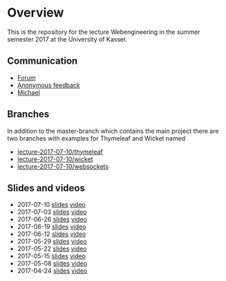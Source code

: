 # Overview

This is the repository for the lecture Webengineering in the summer semester 2017 at the University of Kassel.

## Communication

* [Forum](https://github.com/micromata/webengineering-2017/issues)
* [Anonymous feedback](https://lecture-feedback.herokuapp.com)
* [Michael](mailto:mlesniak@micromata.de)

## Branches

In addition to the master-branch which contains the main project there are two branches with examples for Thymeleaf 
and Wicket named 

* [lecture-2017-07-10/thymeleaf](https://github.com/micromata/webengineering-2017/tree/lecture-2017-07-10/thymeleaf) 
* [lecture-2017-07-10/wicket](https://github.com/micromata/webengineering-2017/tree/lecture-2017-07-10/wicket)
* [lecture-2017-07-10/websockets](https://github.com/micromata/webengineering-2017/tree/lecture-2017-07-10/websockets)

## Slides and videos

* 2017-07-10 [slides](https://github.com/micromata/webengineering-2017/blob/master/slides/2017-07-10-webengineering.pdf) [video](https://youtu.be/VLej-_wocDA)
* 2017-07-03 [slides](https://github.com/micromata/webengineering-2017/blob/master/slides/2017-07-03-webengineering.pdf) [video](https://youtu.be/giTHdwEAztw)
* 2017-06-26 [slides](https://github.com/micromata/webengineering-2017/blob/master/slides/2017-06-26-webengineering.pdf) [video](https://youtu.be/do5n2_KtWlI)
* 2017-06-19 [slides](https://github.com/micromata/webengineering-2017/blob/master/slides/2017-06-19-webengineering.pdf) [video](https://youtu.be/SrggUICdfZU)
* 2017-06-12 [slides](https://github.com/micromata/webengineering-2017/blob/master/slides/2017-06-12-webengineering.pdf) [video](https://youtu.be/x_FXBR2l5AI)
* 2017-05-29 [slides](https://github.com/micromata/webengineering-2017/blob/master/slides/2017-05-29-webengineering.pdf) [video](https://youtu.be/GzHjEbFukn4)
* 2017-05-22 [slides](https://github.com/micromata/webengineering-2017/blob/master/slides/2017-05-22-webengineering.pdf) [video](https://youtu.be/5H0Fw9V2QT0)
* 2017-05-15 [slides](https://github.com/micromata/webengineering-2017/blob/master/slides/2017-05-15-webengineering.pdf) [video](https://youtu.be/shrljS-rR98)
* 2017-05-08 [slides](https://github.com/micromata/webengineering-2017/blob/master/slides/2017-05-08-webengineering.pdf) [video](https://youtu.be/nBTvxfcJV0A)
* 2017-04-24 [slides](https://github.com/micromata/webengineering-2017/blob/master/slides/2017-04-24-webengineering.pdf) [video](https://www.youtube.com/watch?v=FmkrTbNu9yc)
